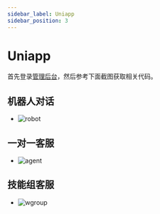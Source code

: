 ```yaml
---
sidebar_label: Uniapp
sidebar_position: 3
---
```


# Uniapp

首先登录[管理后台](https://www.weiyuai.cn/admin)，然后参考下面截图获取相关代码。

## 机器人对话

- ![robot](/img/develop/robot-web.png)

## 一对一客服

- ![agent](/img/develop/agent-web.png)

## 技能组客服

- ![wgroup](/img/develop/wgroup-web.png)
